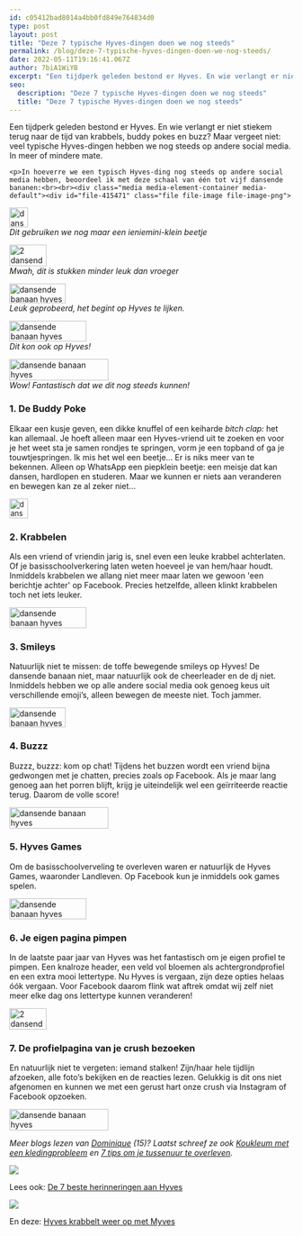 ```yaml
---
id: c05412bad8014a4bb0fd849e764834d0
type: post
layout: post
title: "Deze 7 typische Hyves-dingen doen we nog steeds"
permalink: /blog/deze-7-typische-hyves-dingen-doen-we-nog-steeds/
date: 2022-05-11T19:16:41.067Z
author: 7biA1WiYB
excerpt: "Een tijdperk geleden bestond er Hyves. En wie verlangt er niet stiekem terug naar de tijd van krabbels, buddy pokes en buzz? Maar vergeet niet: veel typische Hyves-dingen hebben we nog steeds op andere social media. In meer of mindere mate.   "
seo:
  description: "Deze 7 typische Hyves-dingen doen we nog steeds"
  title: "Deze 7 typische Hyves-dingen doen we nog steeds"
---
```

Een tijdperk geleden bestond er Hyves. En wie verlangt er niet stiekem terug naar de tijd van krabbels, buddy pokes en buzz? Maar vergeet niet: veel typische Hyves-dingen hebben we nog steeds op andere social media. In meer of mindere mate.   

    <p>In hoeverre we een typisch Hyves-ding nog steeds op andere social media hebben, beoordeel ik met deze schaal van één tot vijf dansende bananen:<br><br><div class="media media-element-container media-default"><div id="file-415471" class="file file-image file-image-png">

        
  
  <div class="content">
    <img alt="dansende banaan" height="35" width="33" class="media-element file-default" data-delta="11" src="https://original.sevendays.nl/sites/default/files/banaan.png">  </div>

  
</div>
</div><em>Dit gebruiken we nog maar een ieniemini-klein beetje</em>
<p><div class="media media-element-container media-default"><div id="file-415472" class="file file-image file-image-png">

        
  
  <div class="content">
    <img alt="2 dansende bananen" height="38" width="66" class="media-element file-default" data-delta="1" src="https://original.sevendays.nl/sites/default/files/Schermafbeelding%202017-01-21%20om%2016.13.49.png">  </div>

  
</div>
</div><em>Mwah, dit is stukken minder leuk dan vroeger</em>
<p><div class="media media-element-container media-default"><div id="file-415473" class="file file-image file-image-png">

        
  
  <div class="content">
    <img alt="dansende banaan hyves" height="35" width="100" class="media-element file-default" data-delta="1" src="https://original.sevendays.nl/sites/default/files/Schermafbeelding%202017-01-21%20om%2016.13.40.png">  </div>

  
</div>
</div><em>Leuk geprobeerd, het begint op Hyves te lijken.</em>
<p><div class="media media-element-container media-default"><div id="file-415474" class="file file-image file-image-png">

        
  
  <div class="content">
    <img alt="dansende banaan hyves" height="37" width="137" class="media-element file-default" data-delta="1" src="https://original.sevendays.nl/sites/default/files/Schermafbeelding%202017-01-21%20om%2016.13.34.png">  </div>

  
</div>
</div><em>Dit kon ook op Hyves!</em>
<p><div class="media media-element-container media-default"><div id="file-415475" class="file file-image file-image-png">

        
  
  <div class="content">
    <img alt="dansende banaan hyves" height="38" width="176" class="media-element file-default" data-delta="1" src="https://original.sevendays.nl/sites/default/files/Schermafbeelding%202017-01-21%20om%2016.13.18.png">  </div>

  
</div>
</div><em>Wow! Fantastisch dat we dit nog steeds kunnen!</em>
<h3>1. De Buddy Poke</h3>
<p>Elkaar een kusje geven, een dikke knuffel of een keiharde <em>bitch clap: </em>het kan allemaal. Je hoeft alleen maar een Hyves-vriend uit te zoeken en voor je het weet sta je samen rondjes te springen, vorm je een topband of ga je touwtjespringen. Ik mis het wel een beetje… Er is niks meer van te bekennen. Alleen op WhatsApp een piepklein beetje: een meisje dat kan dansen, hardlopen en studeren. Maar we kunnen er niets aan veranderen en bewegen kan ze al zeker niet...<div class="media media-element-container media-default"><div id="file-415471--2" class="file file-image file-image-png">

        
  
  <div class="content">
    <img alt="dansende banaan" height="35" width="33" style="font-size: 13.008px;" class="media-element file-default" data-delta="12" src="https://original.sevendays.nl/sites/default/files/banaan.png">  </div>

  
</div>
</div>
<h3>2. Krabbelen</h3>
<p>Als een vriend of vriendin jarig is, snel even een leuke krabbel achterlaten. Of je basisschoolverkering laten weten hoeveel je van hem/haar houdt. Inmiddels krabbelen we allang niet meer maar laten we gewoon 'een berichtje achter' op Facebook. Precies hetzelfde, alleen klinkt krabbelen toch net iets leuker. <div class="media media-element-container media-default"><div id="file-415474--2" class="file file-image file-image-png">

        
  
  <div class="content">
    <img alt="dansende banaan hyves" height="37" width="137" class="media-element file-default" data-delta="2" src="https://original.sevendays.nl/sites/default/files/Schermafbeelding%202017-01-21%20om%2016.13.34.png">  </div>

  
</div>
</div>
<h3>3. Smileys </h3>
<p>Natuurlijk niet te missen: de toffe bewegende smileys op Hyves! De dansende banaan niet, maar natuurlijk ook de cheerleader en de dj niet. Inmiddels hebben we op alle andere social media ook genoeg keus uit verschillende emoji’s, alleen bewegen de meeste niet. Toch jammer.<span style="font-size: 13.008px;"> </span><div class="media media-element-container media-default"><div id="file-415473--2" class="file file-image file-image-png">

        
  
  <div class="content">
    <img alt="dansende banaan hyves" height="35" width="100" class="media-element file-default" data-delta="2" src="https://original.sevendays.nl/sites/default/files/Schermafbeelding%202017-01-21%20om%2016.13.40.png">  </div>

  
</div>
</div>
<h3>4. Buzzz</h3>
<p>Buzzz, buzzz: kom op chat! Tijdens het buzzen wordt een vriend bijna gedwongen met je chatten, precies zoals op Facebook. Als je maar lang genoeg aan het porren blijft, krijg je uiteindelijk wel een geïrriteerde reactie terug. Daarom de volle score! <div class="media media-element-container media-default"><div id="file-415475--2" class="file file-image file-image-png">

        
  
  <div class="content">
    <img alt="dansende banaan hyves" height="38" width="176" class="media-element file-default" data-delta="2" src="https://original.sevendays.nl/sites/default/files/Schermafbeelding%202017-01-21%20om%2016.13.18.png">  </div>

  
</div>
</div>
<h3>5. Hyves Games</h3>
<p>Om de basisschoolverveling te overleven waren er natuurlijk de Hyves Games, waaronder Landleven. Op Facebook kun je inmiddels ook games spelen. <div class="media media-element-container media-default"><div id="file-415474--3" class="file file-image file-image-png">

        
  
  <div class="content">
    <img alt="dansende banaan hyves" height="37" width="137" class="media-element file-default" data-delta="3" src="https://original.sevendays.nl/sites/default/files/Schermafbeelding%202017-01-21%20om%2016.13.34.png">  </div>

  
</div>
</div>
<h3>6. Je eigen pagina pimpen</h3>
<p>In de laatste paar jaar van Hyves was het fantastisch om je eigen profiel te pimpen. Een knalroze header, een veld vol bloemen als achtergrondprofiel en een extra mooi lettertype. Nu Hyves is vergaan, zijn deze opties helaas óók vergaan. Voor Facebook daarom flink wat aftrek omdat wij zelf niet meer elke dag ons lettertype kunnen veranderen!<span style="font-size: 13.008px;"> </span><div class="media media-element-container media-default"><div id="file-415472--2" class="file file-image file-image-png">

        
  
  <div class="content">
    <img alt="2 dansende bananen" height="38" width="66" class="media-element file-default" data-delta="2" src="https://original.sevendays.nl/sites/default/files/Schermafbeelding%202017-01-21%20om%2016.13.49.png">  </div>

  
</div>
</div>
<h3>7. De profielpagina van je crush bezoeken</h3>
<p>En natuurlijk niet te vergeten: iemand stalken! Zijn/haar hele tijdlijn afzoeken, alle foto’s bekijken en de reacties lezen. Gelukkig is dit ons niet afgenomen en kunnen we met een gerust hart onze crush via Instagram of Facebook opzoeken.<div class="media media-element-container media-default"><div id="file-415475--3" class="file file-image file-image-png">

        
  
  <div class="content">
    <img alt="dansende banaan hyves" height="38" width="176" class="media-element file-default" data-delta="3" src="https://original.sevendays.nl/sites/default/files/Schermafbeelding%202017-01-21%20om%2016.13.18.png">  </div>

  
</div>
</div>
<p><em>Meer blogs lezen van <a href="https://original.sevendays.nl/users/dominique-westerveld">Dominique</a> (15)? Laatst schreef ze ook <a href="https://original.sevendays.nl/blog/koukleum-met-een-kledingprobleem">Koukleum met een kledingprobleem</a> en <a href="https://original.sevendays.nl/blog/7-tips-om-je-tussenuur-te-overleven">7 tips om je tussenuur te overleven</a>.</em></p>
<div class="kader">
<p><img class="kaderafbeelding" src="https://original.sevendays.nl/sites/default/files/ff.png"></p>
<p>Lees ook: <a href="https://original.sevendays.nl/blog/de-7-beste-herinneringen-aan-hyves">De 7 beste herinneringen aan Hyves</a></p>
</div>
<div class="kader">
<p><img class="kaderafbeelding" src="https://original.sevendays.nl/sites/default/files/ff.png"></p>
<p>En deze: <a href="https://original.sevendays.nl/myves">Hyves krabbelt weer op met Myves</a></p>
</div>
  
